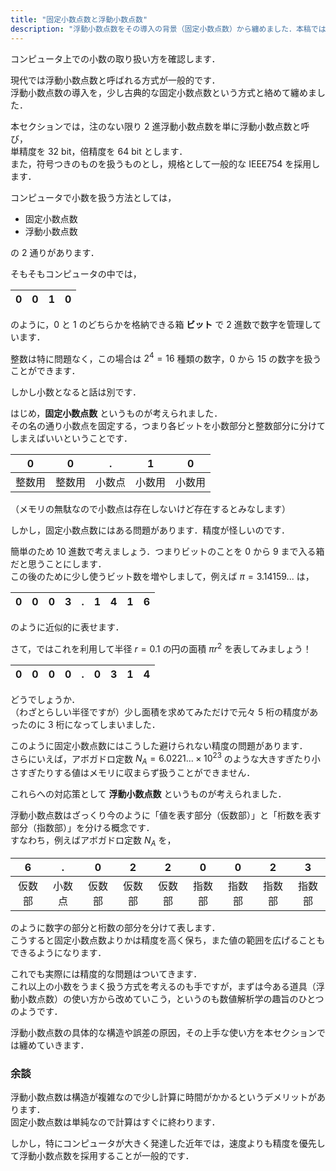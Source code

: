```yaml
---
title: "固定小数点数と浮動小数点数"
description: "浮動小数点数をその導入の背景（固定小数点数）から纏めました．本稿では規格として一般的な IEEE754 を採用します．"
---
```


コンピュータ上での小数の取り扱い方を確認します．

現代では浮動小数点数と呼ばれる方式が一般的です．  
浮動小数点数の導入を，少し古典的な固定小数点数という方式と絡めて纏めました．

本セクションでは，注のない限り $2$ 進浮動小数点数を単に浮動小数点数と呼び，  
単精度を $32$ bit，倍精度を $64$ bit とします．  
また，符号つきのものを扱うものとし，規格として一般的な IEEE754 を採用します．

コンピュータで小数を扱う方法としては，

* 固定小数点数
* 浮動小数点数

の $2$ 通りがあります．

そもそもコンピュータの中では，

| 0 | 0 | 1 | 0 |
|:-:|:-:|:-:|:-:|

のように，$0$ と $1$ のどちらかを格納できる箱 **ビット** で $2$ 進数で数字を管理しています．

整数は特に問題なく，この場合は $2^{4} = 16$ 種類の数字，$0$ から $15$ の数字を扱うことができます．

しかし小数となると話は別です．

はじめ，**固定小数点数** というものが考えられました．  
その名の通り小数点を固定する，つまり各ビットを小数部分と整数部分に分けてしまえばいいということです．

| 0 | 0 | . | 1 | 0 |
|:-:|:-:|:-:|:-:|:-:|
| 整数用 | 整数用 | 小数点 | 小数用 | 小数用 |

（メモリの無駄なので小数点は存在しないけど存在するとみなします）

しかし，固定小数点数にはある問題があります．精度が怪しいのです．

簡単のため $10$ 進数で考えましょう．つまりビットのことを $0$ から $9$ まで入る箱だと思うことにします．  
この後のために少し使うビット数を増やしまして，例えば $\pi = 3.14159...$ は，

| 0 | 0 | 0 | 3 | . | 1 | 4 | 1 | 6 |
|:-:|:-:|:-:|:-:|:-:|:-:|:-:|:-:|:-:|

のように近似的に表せます．

さて，ではこれを利用して半径 $r = 0.1$ の円の面積 $\pi r^{2}$ を表してみましょう！

| 0 | 0 | 0 | 0 | . | 0 | 3 | 1 | 4 |
|:-:|:-:|:-:|:-:|:-:|:-:|:-:|:-:|:-:|

どうでしょうか．  
（わざとらしい半径ですが）少し面積を求めてみただけで元々 $5$ 桁の精度があったのに $3$ 桁になってしまいました．

このように固定小数点数にはこうした避けられない精度の問題があります．  
さらにいえば，アボガドロ定数 $N_{A} = 6.0221... × 10^{23}$ のような大きすぎたり小さすぎたりする値はメモリに収まらず扱うことができません．

これらへの対応策として **浮動小数点数** というものが考えられました．

浮動小数点数はざっくり今のように「値を表す部分（仮数部）」と「桁数を表す部分（指数部）」を分ける概念です．  
すなわち，例えばアボガドロ定数 $N_{A}$ を，

| 6 | . | 0 | 2 | 2 | 0 | 0 | 2 | 3 |
|:-:|:-:|:-:|:-:|:-:|:-:|:-:|:-:|:-:|
| 仮数部 | 小数点 | 仮数部 | 仮数部 | 仮数部 | 指数部 | 指数部 | 指数部 | 指数部 |

のように数字の部分と桁数の部分を分けて表します．  
こうすると固定小数点数よりかは精度を高く保ち，また値の範囲を広げることもできるようになります．

これでも実際には精度的な問題はついてきます．  
これ以上の小数をうまく扱う方式を考えるのも手ですが，まずは今ある道具（浮動小数点数）の使い方から改めていこう，というのも数値解析学の趣旨のひとつのようです．

浮動小数点数の具体的な構造や誤差の原因，その上手な使い方を本セクションでは纏めていきます．

### 余談

浮動小数点数は構造が複雑なので少し計算に時間がかかるというデメリットがあります．  
固定小数点数は単純なので計算はすぐに終わります．

しかし，特にコンピュータが大きく発達した近年では，速度よりも精度を優先して浮動小数点数を採用することが一般的です．  
